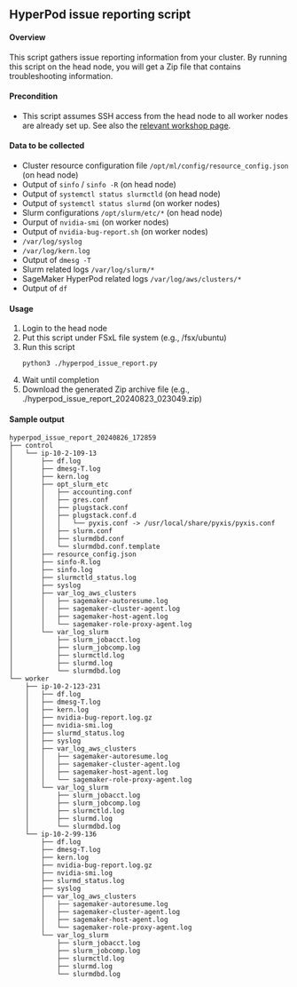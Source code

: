 ## HyperPod issue reporting script


#### Overview

This script gathers issue reporting information from your cluster. By running this script on the head node, you will get a Zip file that contains troubleshooting information.


#### Precondition

- This script assumes SSH access from the head node to all worker nodes are already set up. See also the [relevant workshop page](https://catalog.workshops.aws/sagemaker-hyperpod/en-US/01-cluster/07-ssh-compute).


#### Data to be collected

- Cluster resource configuration file `/opt/ml/config/resource_config.json` (on head node)
- Output of `sinfo` / `sinfo -R` (on head node)
- Output of `systemctl status slurmctld` (on head node)
- Output of `systemctl status slurmd` (on worker nodes)
- Slurm configurations `/opt/slurm/etc/*` (on head node)
- Ourput of `nvidia-smi` (on worker nodes)
- Output of `nvidia-bug-report.sh` (on worker nodes)
- `/var/log/syslog`
- `/var/log/kern.log`
- Output of `dmesg -T`
- Slurm related logs `/var/log/slurm/*`
- SageMaker HyperPod related logs `/var/log/aws/clusters/*`
- Output of `df`


#### Usage

1. Login to the head node
1. Put this script under FSxL file system (e.g., /fsx/ubuntu)
1. Run this script
    ```
    python3 ./hyperpod_issue_report.py
    ```
1. Wait until completion
1. Download the generated Zip archive file (e.g., ./hyperpod_issue_report_20240823_023049.zip)


#### Sample output

```
hyperpod_issue_report_20240826_172859
├── control
│   └── ip-10-2-109-13
│       ├── df.log
│       ├── dmesg-T.log
│       ├── kern.log
│       ├── opt_slurm_etc
│       │   ├── accounting.conf
│       │   ├── gres.conf
│       │   ├── plugstack.conf
│       │   ├── plugstack.conf.d
│       │   │   └── pyxis.conf -> /usr/local/share/pyxis/pyxis.conf
│       │   ├── slurm.conf
│       │   ├── slurmdbd.conf
│       │   └── slurmdbd.conf.template
│       ├── resource_config.json
│       ├── sinfo-R.log
│       ├── sinfo.log
│       ├── slurmctld_status.log
│       ├── syslog
│       ├── var_log_aws_clusters
│       │   ├── sagemaker-autoresume.log
│       │   ├── sagemaker-cluster-agent.log
│       │   ├── sagemaker-host-agent.log
│       │   └── sagemaker-role-proxy-agent.log
│       └── var_log_slurm
│           ├── slurm_jobacct.log
│           ├── slurm_jobcomp.log
│           ├── slurmctld.log
│           ├── slurmd.log
│           └── slurmdbd.log
└── worker
    ├── ip-10-2-123-231
    │   ├── df.log
    │   ├── dmesg-T.log
    │   ├── kern.log
    │   ├── nvidia-bug-report.log.gz
    │   ├── nvidia-smi.log
    │   ├── slurmd_status.log
    │   ├── syslog
    │   ├── var_log_aws_clusters
    │   │   ├── sagemaker-autoresume.log
    │   │   ├── sagemaker-cluster-agent.log
    │   │   ├── sagemaker-host-agent.log
    │   │   └── sagemaker-role-proxy-agent.log
    │   └── var_log_slurm
    │       ├── slurm_jobacct.log
    │       ├── slurm_jobcomp.log
    │       ├── slurmctld.log
    │       ├── slurmd.log
    │       └── slurmdbd.log
    └── ip-10-2-99-136
        ├── df.log
        ├── dmesg-T.log
        ├── kern.log
        ├── nvidia-bug-report.log.gz
        ├── nvidia-smi.log
        ├── slurmd_status.log
        ├── syslog
        ├── var_log_aws_clusters
        │   ├── sagemaker-autoresume.log
        │   ├── sagemaker-cluster-agent.log
        │   ├── sagemaker-host-agent.log
        │   └── sagemaker-role-proxy-agent.log
        └── var_log_slurm
            ├── slurm_jobacct.log
            ├── slurm_jobcomp.log
            ├── slurmctld.log
            ├── slurmd.log
            └── slurmdbd.log
```